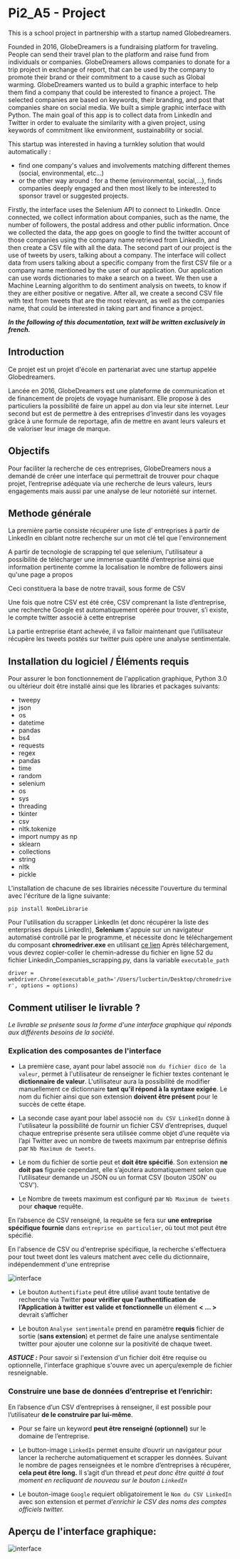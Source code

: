 # Pi2_A5 - Project

This is a school project in partnership with a startup named Globedreamers.

Founded in 2016, GlobeDreamers is a fundraising platform for traveling. People can send their travel plan to the platform and raise fund from individuals or companies. GlobeDreamers allows companies to donate for a trip project in exchange of report, that can be used by the company to promote their brand or their commitment to a cause such as Global warming. GlobeDreamers wanted us to build a graphic interface to help them find a company that could be interested to finance a project. The selected companies are based on keywords, their branding, and post that companies share on social media. We built a simple graphic interface with Python. The main goal of this app is to collect data from LinkedIn and Twitter in order to evaluate the similarity with a given project, using keywords of commitment like environment, sustainability or social.

This startup was interested in having a turnkley solution that would automatically :
* find one company's values and involvements matching different themes (social, environmental, etc...)
* or the other way around : for a theme (environmental, social,...), finds companies deeply engaged and then most likely to be interested to sponsor travel or suggested projects.


Firstly, the interface uses the Selenium API to connect to LinkedIn. Once connected, we collect information about companies, such as the name, the number of followers, the postal address and other public information. Once we collected the data, the app goes on google to find the twitter account of those companies using the company name retrieved from LinkedIn, and then create a CSV file with all the data. The second part of our project is the use of tweets by users, talking about a company. The interface will collect data from users talking about a specific company from the first CSV file or a company name mentioned by the user of our application. Our application can use words dictionaries to make a search on a tweet. We then use a Machine Learning algorithm to do sentiment analysis on tweets, to know if they are either positive or negative. After all, we create a second CSV file with text from tweets that are the most relevant, as well as the companies name, that could be interested in taking part and finance a project.

***In the following of this documentation, text will be written exclusively in french.***


## Introduction  

Ce projet est un projet d'école en partenariat avec une startup appelée Globedreamers.

Lancée en 2016, GlobeDreamers est une plateforme de communication et de financement de projets de voyage humanisant. Elle propose à des particuliers la possibilité de faire un appel au don via leur site internet. Leur second but est de permettre à des entreprises d’investir dans les voyages grâce à une formule de reportage, afin de mettre en avant leurs valeurs et de valoriser leur image de marque. 

## Objectifs

Pour faciliter la recherche de ces entreprises, GlobeDreamers nous a demandé de créer une interface qui permettrait de trouver pour chaque projet, l’entreprise adéquate via une recherche de leurs valeurs, leurs engagements mais aussi par une analyse de leur notoriété sur internet. 

## Methode générale

La première partie consiste récupérer une liste d’ entreprises à partir de LinkedIn en ciblant notre recherche sur un mot clé tel que l'environnement

A partir de tecnologie de scrapping tel que selenium, l'utilisateur a possibilité de télécharger une immense quantité d’entreprise ainsi que information pertinente comme la localisation le nombre de followers ainsi qu'une page a propos

Ceci constituera la base de notre travail, sous forme de CSV

Une fois que notre CSV est été crée,  CSV comprenant la liste d’entreprise, une recherche Google est automatiquement opérée pour trouver, s’i existe, le compte twitter associé à cette entreprise

La partie entreprise étant achevée, il va falloir maintenant que l’utilisateur récupère les tweets postés sur twitter puis opère une analyse sentimentale.

## Installation du logiciel / Éléments requis

Pour assurer le bon fonctionnement de l'application graphique, Python 3.0 ou ultérieur doit être installé ainsi que les libraries et packages suivants:

* tweepy
* json
* os
* datetime
* pandas
* bs4
* requests
* regex
* pandas 
* time
* random
* selenium
* os
* sys
* threading
* tkinter
* csv
* nltk.tokenize
* import numpy as np
* sklearn
* collections
* string
* nltk
* pickle


L'installation de chacune de ses librairies nécessite l'ouverture du terminal avec l'écriture de la ligne suivante:

```pip install NomDeLibrarie```


Pour l'utilisation du scrapper LinkedIn (et donc récupérer la liste des enterprises depuis LinkedIn), **Selenium** s'appuie sur un navigateur automatisé controllé par le programme, et nécessite donc le téléchargement du composant **chromedriver.exe** en utilisant [ce lien](http://chromedriver.chromium.org/downloads)
Après téléchargement, vous devrez copier-coller le chemin-adresse du fichier en ligne 52 du fichier Linkedin_Companies_scrapping.py, dans la variable ```executable_path```

```driver = webdriver.Chrome(executable_path='/Users/lucbertin/Desktop/chromedriver', options = options)```


## Comment utiliser le livrable ?

*Le livrable se présente sous la forme d'une interface graphique qui réponds aux différents besoins de la société.*


### Explication des composantes de l'interface


* La première case, ayant pour label  associé ```nom du fichier dico de la valeur```, permet à l'utilisateur de renseigner le fichier textes contenant le **dictionnaire de valeur**. L'utilisateur aura la possibilité de modifier manuellement ce dictionnaire **tant qu'il répond à la syntaxe exigée**. Le nom du fichier ainsi que son extension **doivent être présent** pour le succès de cette étape. 


* La seconde case ayant pour label associé ```nom du CSV LinkedIn``` donne à l'utilisateur la possibilité de fournir un fichier CSV d’entreprises, duquel chaque entreprise présente sera utilisée comme objet d’une requête via l’api Twitter avec un nombre de tweets maximum par entreprise définis par ```Nb Maximum de tweets```.

* Le nom du fichier de sortie peut et **doit être spécifié**. Son extension **ne doit pas** figurée cependant, elle s’ajoutera automatiquement selon que l’utilisateur demande un JSON ou un format CSV (bouton ‘JSON’ ou ’CSV’).

 * Le Nombre de tweets maximum est configuré par ```Nb Maximum de tweets``` pour **chaque** requête.

En l’absence de CSV renseigné, la requête se fera sur **une entreprise spécifique fournie** dans ```entreprise en particulier```, où tout mot peut être spécifié.

En l'absence de CSV ou d'entreprise spécifique, la recherche s'effectuera pour tout tweet dont les valeurs matchent avec celle du dictionnaire, indépendemment d'une entreprise

![interface](./img/exemple_requete.png)

 * Le bouton ```Authentifiate``` peut être utilisé avant toute tentative de recherche via Twitter **pour vérifier que l’authentification de l’Application à twitter est valide et fonctionnelle** un élément **< … >** devrait s’afficher

 * Le bouton ```Analyse sentimentale``` prend en paramètre **requis** fichier de sortie (**sans extension**) et permet de faire une analyse sentimentale twitter pour ajouter une colonne sur la positivité de chaque tweet.

***ASTUCE :*** Pour savoir si l'extension d'un fichier doit être requise ou optionnelle, l'interface graphique s'ouvre avec un aperçu/exemple de fichier resneignable.



### Construire une base de données d’entreprise et l’enrichir:


En l’absence d’un CSV d’entreprises à renseigner, il est possible pour l’utilisateur **de le construire par lui-même**.

 * Pour se faire un keyword **peut être renseigné (optionnel)** sur le domaine de l’entreprise.
 
 * Le button-image ```LinkedIn``` permet ensuite d’ouvrir un navigateur pour lancer la recherche automatiquement et scrapper les données. Suivant le nombre de pages renseignées et le nombre d’entreprises à récupérer, **cela peut être long.** Il s’agit d’un thread et *peut donc être quitté à tout moment en recliquant de nouveau sur le bouton ```LinkedIn```*
 
 * Le bouton-image ```Google``` requiert obligatoirement le ```Nom du CSV LinkedIn``` avec son extension et permet *d’enrichir le CSV des noms des comptes officiels twitter.*


## Aperçu de l'interface graphique:

![interface](./img/graphical_interface.png)
